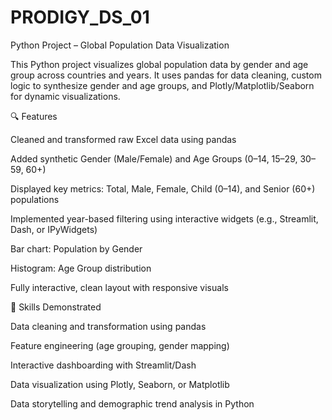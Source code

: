# PRODIGY_DS_01
Python Project – Global Population Data Visualization

This Python project visualizes global population data by gender and age group across countries and years. It uses pandas for data cleaning, custom logic to synthesize gender and age groups, and Plotly/Matplotlib/Seaborn for dynamic visualizations.

🔍 Features

Cleaned and transformed raw Excel data using pandas

Added synthetic Gender (Male/Female) and Age Groups (0–14, 15–29, 30–59, 60+)

Displayed key metrics: Total, Male, Female, Child (0–14), and Senior (60+) populations

Implemented year-based filtering using interactive widgets (e.g., Streamlit, Dash, or IPyWidgets)

Bar chart: Population by Gender

Histogram: Age Group distribution

Fully interactive, clean layout with responsive visuals

🧠 Skills Demonstrated

Data cleaning and transformation using pandas

Feature engineering (age grouping, gender mapping)

Interactive dashboarding with Streamlit/Dash

Data visualization using Plotly, Seaborn, or Matplotlib

Data storytelling and demographic trend analysis in Python
